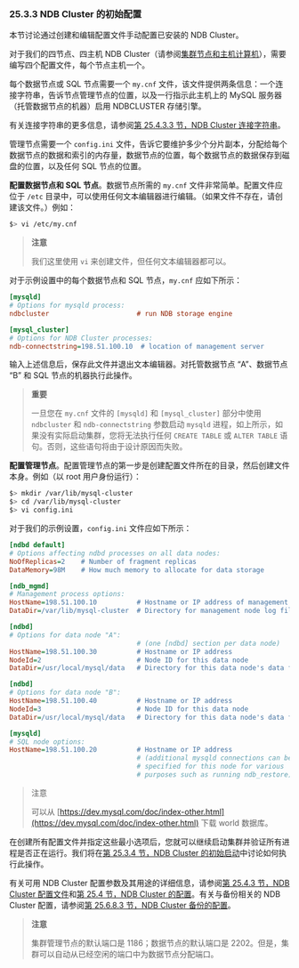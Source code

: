 ### 25.3.3 NDB Cluster 的初始配置

本节讨论通过创建和编辑配置文件手动配置已安装的 NDB Cluster。

对于我们的四节点、四主机 NDB Cluster（请参阅[集群节点和主机计算机](#)），需要编写四个配置文件，每个节点主机一个。

每个数据节点或 SQL 节点需要一个 `my.cnf` 文件，该文件提供两条信息：一个连接字符串，告诉节点管理节点的位置，以及一行指示此主机上的 MySQL 服务器（托管数据节点的机器）启用 NDBCLUSTER 存储引擎。

有关连接字符串的更多信息，请参阅[第 25.4.3.3 节，NDB Cluster 连接字符串](#)。

管理节点需要一个 `config.ini` 文件，告诉它要维护多少个分片副本，分配给每个数据节点的数据和索引的内存量，数据节点的位置，每个数据节点的数据保存到磁盘的位置，以及任何 SQL 节点的位置。

**配置数据节点和 SQL 节点**。数据节点所需的 `my.cnf` 文件非常简单。配置文件应位于 `/etc` 目录中，可以使用任何文本编辑器进行编辑。（如果文件不存在，请创建该文件。）例如：

```sh
$> vi /etc/my.cnf
```

> **注意**
>
> 我们这里使用 `vi` 来创建文件，但任何文本编辑器都可以。

对于示例设置中的每个数据节点和 SQL 节点，`my.cnf` 应如下所示：

```ini
[mysqld]
# Options for mysqld process:
ndbcluster                      # run NDB storage engine

[mysql_cluster]
# Options for NDB Cluster processes:
ndb-connectstring=198.51.100.10  # location of management server
```

输入上述信息后，保存此文件并退出文本编辑器。对托管数据节点 “A”、数据节点 “B” 和 SQL 节点的机器执行此操作。

> **重要**
>
> 一旦您在 `my.cnf` 文件的 `[mysqld]` 和 `[mysql_cluster]` 部分中使用 `ndbcluster` 和 `ndb-connectstring` 参数启动 `mysqld` 进程，如上所示，如果没有实际启动集群，您将无法执行任何 `CREATE TABLE` 或 `ALTER TABLE` 语句。否则，这些语句将由于设计原因而失败。

**配置管理节点**。配置管理节点的第一步是创建配置文件所在的目录，然后创建文件本身。例如（以 root 用户身份运行）：

```sh
$> mkdir /var/lib/mysql-cluster
$> cd /var/lib/mysql-cluster
$> vi config.ini
```

对于我们的示例设置，`config.ini` 文件应如下所示：

```ini
[ndbd default]
# Options affecting ndbd processes on all data nodes:
NoOfReplicas=2    # Number of fragment replicas
DataMemory=98M    # How much memory to allocate for data storage

[ndb_mgmd]
# Management process options:
HostName=198.51.100.10          # Hostname or IP address of management node
DataDir=/var/lib/mysql-cluster  # Directory for management node log files

[ndbd]
# Options for data node "A":
                                # (one [ndbd] section per data node)
HostName=198.51.100.30          # Hostname or IP address
NodeId=2                        # Node ID for this data node
DataDir=/usr/local/mysql/data   # Directory for this data node's data files

[ndbd]
# Options for data node "B":
HostName=198.51.100.40          # Hostname or IP address
NodeId=3                        # Node ID for this data node
DataDir=/usr/local/mysql/data   # Directory for this data node's data files

[mysqld]
# SQL node options:
HostName=198.51.100.20          # Hostname or IP address
                                # (additional mysqld connections can be
                                # specified for this node for various
                                # purposes such as running ndb_restore)
```

> 注意
>
> 可以从 [https://dev.mysql.com/doc/index-other.html](https://dev.mysql.com/doc/index-other.html) 下载 world 数据库。

在创建所有配置文件并指定这些最小选项后，您就可以继续启动集群并验证所有进程是否正在运行。我们将在[第 25.3.4 节，NDB Cluster 的初始启动](#)中讨论如何执行此操作。

有关可用 NDB Cluster 配置参数及其用途的详细信息，请参阅[第 25.4.3 节，NDB Cluster 配置文件](#)和[第 25.4 节，NDB Cluster 的配置](#)。有关与备份相关的 NDB Cluster 配置，请参阅[第 25.6.8.3 节，NDB Cluster 备份的配置](#)。

> **注意**
>
> 集群管理节点的默认端口是 1186；数据节点的默认端口是 2202。但是，集群可以自动从已经空闲的端口中为数据节点分配端口。